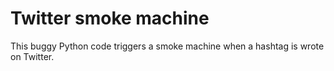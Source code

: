# Twitter smoke machine
This buggy Python code triggers a smoke machine when a hashtag is wrote on Twitter.
